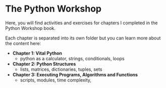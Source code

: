 # The Python Workshop
Here, you will find activities and exercises for chapters I completed in the Python Workshop book.

Each chapter is separated into its own folder but you can learn more about the content here:
- **Chapter 1: Vital Python**
    - python as a calculator, strings, conditionals, loops
- **Chapter 2: Python Structures**
    - lists, matrices, dictionaries, tuples, sets
- **Chapter 3: Executing Programs, Algorithms and Functions**
    - scripts, modules, time complexity,
